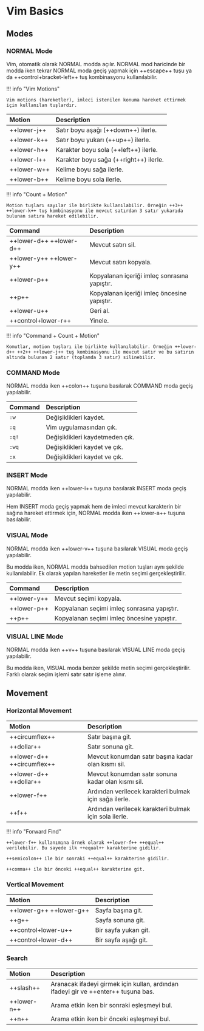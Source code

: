 # Vim Basics

## Modes

### NORMAL Mode

Vim, otomatik olarak NORMAL modda açılır. NORMAL mod haricinde bir modda iken tekrar NORMAL moda geçiş yapmak için ++escape++ tuşu ya da ++control+bracket-left++ tuş kombinasyonu kullanılabilir.

!!! info "Vim Motions"

    Vim motions (hareketler), imleci istenilen konuma hareket ettirmek için kullanılan tuşlardır.

| Motion | Description |
|:---|:---|
| ++lower-j++ | Satır boyu aşağı (++down++) ilerle. |
| ++lower-k++ | Satır boyu yukarı (++up++) ilerle. |
| ++lower-h++ | Karakter boyu sola (++left++) ilerle. |
| ++lower-l++ | Karakter boyu sağa (++right++) ilerle. |
| ++lower-w++ | Kelime boyu sağa ilerle. |
| ++lower-b++ | Kelime boyu sola ilerle. |

!!! info "Count + Motion"

    Motion tuşları sayılar ile birlikte kullanılabilir. Örneğin ++3++ ++lower-k++ tuş kombinasyonu ile mevcut satırdan 3 satır yukarıda bulunan satıra hareket edilebilir.

| Command | Description |
|:---|:---|
| ++lower-d++ ++lower-d++ | Mevcut satırı sil. |
| ++lower-y++ ++lower-y++ | Mevcut satırı kopyala. |
| ++lower-p++ | Kopyalanan içeriği imleç sonrasına yapıştır. |
| ++p++ | Kopyalanan içeriği imleç öncesine yapıştır. |
| ++lower-u++ | Geri al. |
| ++control+lower-r++ | Yinele. |

!!! info "Command + Count + Motion"

    Komutlar, motion tuşları ile birlikte kullanılabilir. Örneğin ++lower-d++ ++2++ ++lower-j++ tuş kombinasyonu ile mevcut satır ve bu satırın altında bulunan 2 satır (toplamda 3 satır) silinebilir.

### COMMAND Mode

NORMAL modda iken ++colon++ tuşuna basılarak COMMAND moda geçiş yapılabilir.

| Command | Description |
|:---|:---|
| `:w` | Değişiklikleri kaydet. |
| `:q` | Vim uygulamasından çık. |
| `:q!` | Değişiklikleri kaydetmeden çık. |
| `:wq` | Değişiklikleri kaydet ve çık. |
| `:x` | Değişiklikleri kaydet ve çık. |

### INSERT Mode

NORMAL modda iken ++lower-i++ tuşuna basılarak INSERT moda geçiş yapılabilir.

Hem INSERT moda geçiş yapmak hem de imleci mevcut karakterin bir sağına hareket ettirmek için, NORMAL modda iken ++lower-a++ tuşuna basılabilir.

### VISUAL Mode

NORMAL modda iken ++lower-v++ tuşuna basılarak VISUAL moda geçiş yapılabilir.

Bu modda iken, NORMAL modda bahsedilen motion tuşları aynı şekilde kullanılabilir. Ek olarak yapılan hareketler ile metin seçimi gerçekleştirilir.

| Command | Description |
|:---|:---|
| ++lower-y++ | Mevcut seçimi kopyala. |
| ++lower-p++ | Kopyalanan seçimi imleç sonrasına yapıştır. |
| ++p++ | Kopyalanan seçimi imleç öncesine yapıştır. |

### VISUAL LINE Mode

NORMAL modda iken ++v++ tuşuna basılarak VISUAL LINE moda geçiş yapılabilir.

Bu modda iken, VISUAL moda benzer şekilde metin seçimi gerçekleştirilir. Farklı olarak seçim işlemi satır satır işleme alınır.

## Movement

### Horizontal Movement

| Motion | Description |
|:---|:---|
| ++circumflex++ | Satır başına git. |
| ++dollar++ | Satır sonuna git. |
| ++lower-d++ ++circumflex++ | Mevcut konumdan satır başına kadar olan kısmı sil. |
| ++lower-d++ ++dollar++ | Mevcut konumdan satır sonuna kadar olan kısmı sil. |
| ++lower-f++ | Ardından verilecek karakteri bulmak için sağa ilerle. |
| ++f++ | Ardından verilecek karakteri bulmak için sola ilerle. |

!!! info "Forward Find"

    ++lower-f++ kullanımına örnek olarak ++lower-f++ ++equal++ verilebilir. Bu sayede ilk ++equal++ karakterine gidilir.

    ++semicolon++ ile bir sonraki ++equal++ karakterine gidilir.

    ++comma++ ile bir önceki ++equal++ karakterine git.

### Vertical Movement

| Motion | Description |
|:---|:---|
| ++lower-g++ ++lower-g++ | Sayfa başına git. |
| ++g++ | Sayfa sonuna git. |
| ++control+lower-u++ | Bir sayfa yukarı git. |
| ++control+lower-d++ | Bir sayfa aşağı git. |

### Search

| Motion | Description |
|:---|:---|
| ++slash++ | Aranacak ifadeyi girmek için kullan, ardından ifadeyi gir ve ++enter++ tuşuna bas. |
| ++lower-n++ | Arama etkin iken bir sonraki eşleşmeyi bul. |
| ++n++ | Arama etkin iken bir önceki eşleşmeyi bul. |
